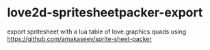 # love2d-spritesheetpacker-export
export spritesheet with a lua table of love.graphics.quads using https://github.com/amakaseev/sprite-sheet-packer
